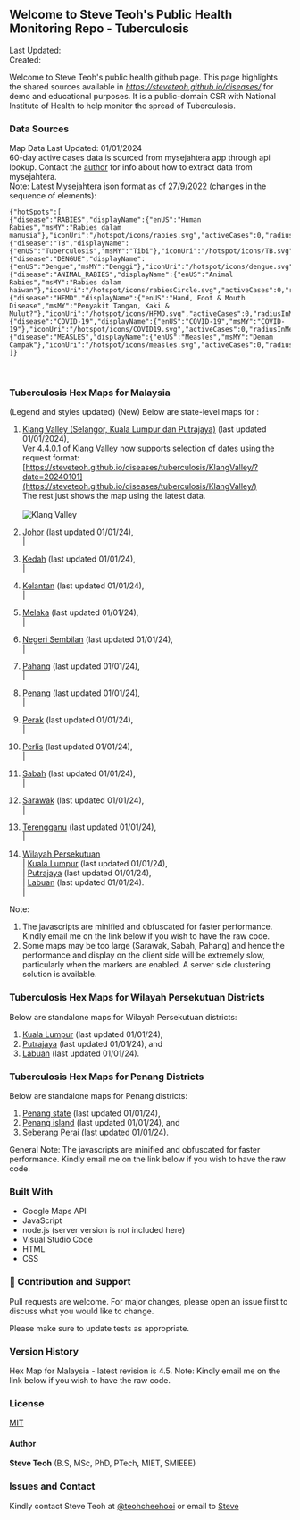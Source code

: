 ﻿## Welcome to Steve Teoh's Public Health Monitoring Repo - Tuberculosis

Last Updated: 
<br/>Created:  

Welcome to Steve Teoh's public health github page. This page highlights the shared sources available in _https://steveteoh.github.io/diseases/_ for demo and educational purposes. It is a public-domain CSR with National Institute of Health to help monitor the spread of Tuberculosis.

### Data Sources
Map Data Last Updated: 01/01/2024<br>
60-day active cases data is sourced from mysejahtera app through api lookup. Contact the [author](mailto:chteoh@ieee.org?subject=Mysejahtera "Mysejahtera") for info about how to extract data from mysejahtera.<br>
Note: 
Latest Mysejahtera json format as of 27/9/2022 (changes in the sequence of elements):
```
{"hotSpots":[
{"disease":"RABIES","displayName":{"enUS":"Human Rabies","msMY":"Rabies dalam manusia"},"iconUri":"/hotspot/icons/rabies.svg","activeCases":0,"radiusInMeters":1000.0,"durationInDays":90},
{"disease":"TB","displayName":{"enUS":"Tuberculosis","msMY":"Tibi"},"iconUri":"/hotspot/icons/TB.svg","activeCases":0,"radiusInMeters":1000.0,"durationInDays":60},
{"disease":"DENGUE","displayName":{"enUS":"Dengue","msMY":"Denggi"},"iconUri":"/hotspot/icons/dengue.svg","activeCases":0,"radiusInMeters":200.0,"durationInDays":14},
{"disease":"ANIMAL_RABIES","displayName":{"enUS":"Animal Rabies","msMY":"Rabies dalam haiwan"},"iconUri":"/hotspot/icons/rabiesCircle.svg","activeCases":0,"radiusInMeters":5000.0,"durationInDays":180},
{"disease":"HFMD","displayName":{"enUS":"Hand, Foot & Mouth Disease","msMY":"Penyakit Tangan, Kaki & Mulut?"},"iconUri":"/hotspot/icons/HFMD.svg","activeCases":0,"radiusInMeters":5000.0,"durationInDays":7},
{"disease":"COVID-19","displayName":{"enUS":"COVID-19","msMY":"COVID-19"},"iconUri":"/hotspot/icons/COVID19.svg","activeCases":0,"radiusInMeters":1000.0,"durationInDays":14},
{"disease":"MEASLES","displayName":{"enUS":"Measles","msMY":"Demam Campak"},"iconUri":"/hotspot/icons/measles.svg","activeCases":0,"radiusInMeters":1000.0,"durationInDays":25}
]}
```
<br>

### Tuberculosis Hex Maps for Malaysia
(Legend and styles updated)  (New)
Below are state-level maps for : <br>
1. [Klang Valley (Selangor, Kuala Lumpur dan Putrajaya)](https://steveteoh.github.io/diseases/tuberculosis/KlangValley/) (last updated 01/01/2024), <br>
   Ver 4.4.0.1 of Klang Valley now supports selection of dates using the request format: <br>
   [https://steveteoh.github.io/diseases/tuberculosis/KlangValley/?date=20240101](https://steveteoh.github.io/diseases/tuberculosis/KlangValley/) <br>
   The rest just shows the map using the latest data. <br><br>   ![Klang Valley](https://steveteoh.github.io/img/tb-klangvalley.jpg)

2. [Johor](http://steveteoh.github.io/diseases/tuberculosis/Johor/?date=20230611) (last updated 01/01/24), <br>        |
3. [Kedah](https://steveteoh.github.io/diseases/tuberculosis/Kedah/?date=20230611) (last updated 01/01/24), <br>  |
4. [Kelantan](https://steveteoh.github.io/diseases/tuberculosis/Kelantan/?date=20230611) (last updated 01/01/24), <br>  |
5. [Melaka](http://steveteoh.github.io/diseases/tuberculosis/Melaka/?date=20230611) (last updated 01/01/24), <br>  |
6. [Negeri Sembilan](http://steveteoh.github.io/diseases/tuberculosis/NegeriSembilan/?date=20230611) (last updated 01/01/24), <br>  |
7. [Pahang](https://steveteoh.github.io/diseases/tuberculosis/Pahang/?date=20230611) (last updated 01/01/24), <br>  |
8. [Penang](http://steveteoh.github.io/diseases/tuberculosis/Penang/?date=20230611) (last updated 01/01/24), <br>  |
9. [Perak](https://steveteoh.github.io/diseases/tuberculosis/Perak/?date=20230611) (last updated 01/01/24), <br>  |
10. [Perlis](https://steveteoh.github.io/diseases/tuberculosis/Perlis/?date=20230611) (last updated 01/01/24), <br>  |
11. [Sabah](http://steveteoh.github.io/diseases/tuberculosis/Sabah/?date=20230611) (last updated 01/01/24), <br>  |
12. [Sarawak](http://steveteoh.github.io/diseases/tuberculosis/Sarawak/?date=20230611) (last updated 01/01/24), <br>  |
13. [Terengganu](https://steveteoh.github.io/diseases/tuberculosis/Terengganu/?date=20230611) (last updated 01/01/24), <br>  |
14. [Wilayah Persekutuan](http://steveteoh.github.io/diseases/tuberculosis/Wilayah/) <br>  |
    [Kuala Lumpur](http://steveteoh.github.io/diseases/tuberculosis/KualaLumpur/) (last updated 01/01/24), <br>  |
    [Putrajaya](http://steveteoh.github.io/diseases/tuberculosis/Putrajaya/) (last updated 01/01/24), <br>  |
    [Labuan](http://steveteoh.github.io/diseases/tuberculosis/Labuan/) (last updated 01/01/24).<br>  | 
 
Note: 
1. The javascripts are minified and obfuscated for faster performance. Kindly email me on the link below if you wish to have the raw code. 
2. Some maps may be too large (Sarawak, Sabah, Pahang) and hence the performance and display on the client side will be extremely slow, particularly when the markers are enabled. 
   A server side clustering solution is available.


### Tuberculosis Hex Maps for Wilayah Persekutuan Districts
Below are standalone maps for Wilayah Persekutuan districts: <br>
1. [Kuala Lumpur](http://steveteoh.github.io/diseases/tuberculosis/KualaLumpur) (last updated 01/01/24),<br>
2. [Putrajaya](http://steveteoh.github.io/diseases/tuberculosis/Putrajaya) (last updated 01/01/24), and<br>
3. [Labuan](http://steveteoh.github.io/diseases/tuberculosis/Labuan) (last updated 01/01/24).<br>

### Tuberculosis Hex Maps for Penang Districts
Below are standalone maps for Penang districts: <br>
1. [Penang state](http://steveteoh.github.io/diseases/tuberculosis/Penang/index.html) (last updated 01/01/24),  <br>
2. [Penang island](http://steveteoh.github.io/diseases/tuberculosis/Penang/island.html) (last updated 01/01/24), and  <br>
3. [Seberang Perai](http://steveteoh.github.io/diseases/tuberculosis/Penang/perai.html) (last updated 01/01/24). <br>

General Note: The javascripts are minified and obfuscated for faster performance. Kindly email me on the link below if you wish to have the raw code. 


### Built With

- Google Maps API
- JavaScript
- node.js (server version is not included here)
- Visual Studio Code
- HTML
- CSS

### 🤝 Contribution and Support
Pull requests are welcome. For major changes, please open an issue first to discuss what you would like to change.

Please make sure to update tests as appropriate.

### Version History
Hex Map for Malaysia - latest revision is 4.5.
Note: Kindly email me on the link below if you wish to have the raw code. 

### License
[MIT](https://steveteoh.github.io/diseases/tuberculosis/LICENSE)

#### Author
**Steve Teoh** (B.S, MSc, PhD, PTech, MIET, SMIEEE)

### Issues and Contact
Kindly contact Steve Teoh at [@teohcheehooi](https://twitter.com/teohcheehooi) or email to [Steve](mailto:chteoh@ieee.org?subject=Map "Map")
